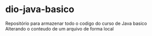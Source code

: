 # dio-java-basico
Repositório para armazenar todo o codigo do curso de Java basico 
Alterando o conteudo de um arquivo de forma local